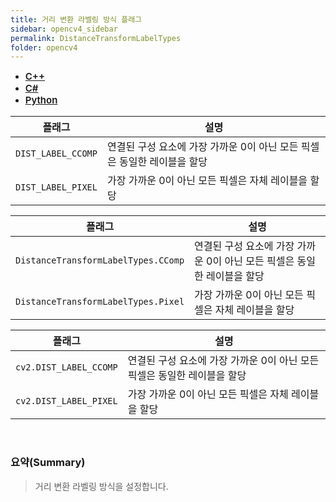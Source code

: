 ```yaml
---
title: 거리 변환 라벨링 방식 플래그
sidebar: opencv4_sidebar
permalink: DistanceTransformLabelTypes
folder: opencv4
---
```


<ul id="profileTabs" class="nav nav-tabs">
    <li class="active"><a class="noCrossRef" href="#L1" data-toggle="tab" style="width: 100px; text-align: center; font-weight: 600; font-size: 15px;">C++</a></li>
    <li><a class="noCrossRef" href="#L2" data-toggle="tab" style="width: 100px; text-align: center; font-weight: 600; font-size: 15px;">C#</a></li>
    <li><a class="noCrossRef" href="#L3" data-toggle="tab" style="width: 100px; text-align: center; font-weight: 600; font-size: 15px;">Python</a></li>
</ul>

<div class="tab-content">
<div role="tabpanel" class="tab-pane active" id="L1" markdown="1">

| 플래그             | 설명                                                             |
| ----------------- | ---------------------------------------------------------------- |
| `DIST_LABEL_CCOMP` | 연결된 구성 요소에 가장 가까운 0이 아닌 모든 픽셀은 동일한 레이블을 할당 |
| `DIST_LABEL_PIXEL` | 가장 가까운 0이 아닌 모든 픽셀은 자체 레이블을 할당 |


</div>

<div role="tabpanel" class="tab-pane" id="L2" markdown="1">

| 플래그             | 설명                                                             |
| ----------------- | ---------------------------------------------------------------- | 
| `DistanceTransformLabelTypes.CComp` | 연결된 구성 요소에 가장 가까운 0이 아닌 모든 픽셀은 동일한 레이블을 할당 |
| `DistanceTransformLabelTypes.Pixel` | 가장 가까운 0이 아닌 모든 픽셀은 자체 레이블을 할당 |

</div>

<div role="tabpanel" class="tab-pane" id="L3" markdown="1">

| 플래그             | 설명                                                             |
| ----------------- | ---------------------------------------------------------------- | 
| `cv2.DIST_LABEL_CCOMP` | 연결된 구성 요소에 가장 가까운 0이 아닌 모든 픽셀은 동일한 레이블을 할당 |
| `cv2.DIST_LABEL_PIXEL` | 가장 가까운 0이 아닌 모든 픽셀은 자체 레이블을 할당 |


</div>
</div>

<br>

### 요약(Summary)

> 거리 변환 라벨링 방식을 설정합니다.
